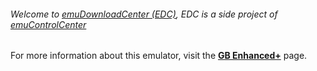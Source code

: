###### Welcome to [emuDownloadCenter (EDC)](https://github.com/PhoenixInteractiveNL/emuDownloadCenter/wiki/), EDC is a side project of [emuControlCenter](https://github.com/PhoenixInteractiveNL/emuControlCenter/wiki/)

For more information about this emulator, visit the [**GB Enhanced+**](https://github.com/PhoenixInteractiveNL/emuDownloadCenter/wiki/Emulator-gbeplus#menu) page.
